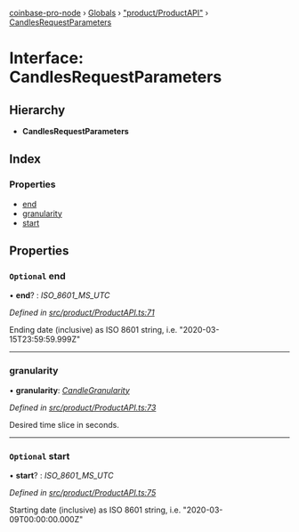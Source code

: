 [coinbase-pro-node](../README.md) › [Globals](../globals.md) › ["product/ProductAPI"](../modules/_product_productapi_.md) › [CandlesRequestParameters](_product_productapi_.candlesrequestparameters.md)

# Interface: CandlesRequestParameters

## Hierarchy

- **CandlesRequestParameters**

## Index

### Properties

- [end](_product_productapi_.candlesrequestparameters.md#optional-end)
- [granularity](_product_productapi_.candlesrequestparameters.md#granularity)
- [start](_product_productapi_.candlesrequestparameters.md#optional-start)

## Properties

### `Optional` end

• **end**? : _ISO_8601_MS_UTC_

_Defined in [src/product/ProductAPI.ts:71](https://github.com/bennyn/coinbase-pro-node/blob/411b7a7/src/product/ProductAPI.ts#L71)_

Ending date (inclusive) as ISO 8601 string, i.e. "2020-03-15T23:59:59.999Z"

---

### granularity

• **granularity**: _[CandleGranularity](../enums/_product_productapi_.candlegranularity.md)_

_Defined in [src/product/ProductAPI.ts:73](https://github.com/bennyn/coinbase-pro-node/blob/411b7a7/src/product/ProductAPI.ts#L73)_

Desired time slice in seconds.

---

### `Optional` start

• **start**? : _ISO_8601_MS_UTC_

_Defined in [src/product/ProductAPI.ts:75](https://github.com/bennyn/coinbase-pro-node/blob/411b7a7/src/product/ProductAPI.ts#L75)_

Starting date (inclusive) as ISO 8601 string, i.e. "2020-03-09T00:00:00.000Z"
